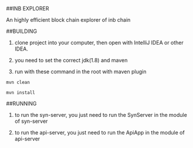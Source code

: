 ##INB EXPLORER

An highly efficient block chain explorer of inb chain

##BUILDING

1. clone project into your computer, then open with IntelliJ IDEA or other IDEA.

2. you need to set the correct jdk(1.8) and maven

3. run with these command in the root with maven plugin

```shell
mvn clean
```
```shell
mvn install
```
##RUNNING

1. to run the syn-server, you just need to run the SynServer in the module of syn-server

1. to run the api-server, you just need to run the ApiApp in the module of api-server